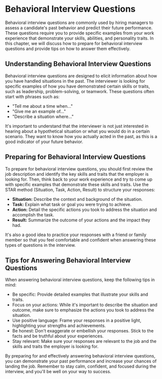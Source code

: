 Behavioral Interview Questions
===================================================================================

Behavioral interview questions are commonly used by hiring managers to assess a candidate's past behavior and predict their future performance. These questions require you to provide specific examples from your work experience that demonstrate your skills, abilities, and personality traits. In this chapter, we will discuss how to prepare for behavioral interview questions and provide tips on how to answer them effectively.

Understanding Behavioral Interview Questions
--------------------------------------------

Behavioral interview questions are designed to elicit information about how you have handled situations in the past. The interviewer is looking for specific examples of how you have demonstrated certain skills or traits, such as leadership, problem-solving, or teamwork. These questions often start with phrases such as:

* "Tell me about a time when..."
* "Give me an example of..."
* "Describe a situation where..."

It's important to understand that the interviewer is not just interested in hearing about a hypothetical situation or what you would do in a certain scenario. They want to know how you actually acted in the past, as this is a good indicator of your future behavior.

Preparing for Behavioral Interview Questions
--------------------------------------------

To prepare for behavioral interview questions, you should first review the job description and identify the key skills and traits that the employer is looking for. Then, think back to your work experience and try to come up with specific examples that demonstrate these skills and traits. Use the STAR method (Situation, Task, Action, Result) to structure your responses:

* **Situation:** Describe the context and background of the situation.
* **Task:** Explain what task or goal you were trying to achieve.
* **Action:** Detail the specific actions you took to address the situation and accomplish the task.
* **Result:** Summarize the outcome of your actions and the impact they had.

It's also a good idea to practice your responses with a friend or family member so that you feel comfortable and confident when answering these types of questions in the interview.

Tips for Answering Behavioral Interview Questions
-------------------------------------------------

When answering behavioral interview questions, keep the following tips in mind:

* Be specific: Provide detailed examples that illustrate your skills and traits.
* Focus on your actions: While it's important to describe the situation and outcome, make sure to emphasize the actions you took to address the situation.
* Use positive language: Frame your responses in a positive light, highlighting your strengths and achievements.
* Be honest: Don't exaggerate or embellish your responses. Stick to the facts and be truthful about your experiences.
* Stay relevant: Make sure your responses are relevant to the job and the skills and traits the employer is looking for.

By preparing for and effectively answering behavioral interview questions, you can demonstrate your past performance and increase your chances of landing the job. Remember to stay calm, confident, and focused during the interview, and you'll be well on your way to success.
